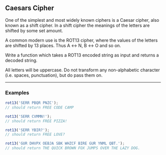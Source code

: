 ## Caesars Cipher

One of the simplest and most widely known ciphers is a Caesar cipher, also known as a shift cipher. In a shift cipher the meanings of the letters are shifted by some set amount.

A common modern use is the ROT13 cipher, where the values of the letters are shifted by 13 places. Thus A ↔ N, B ↔ O and so on.

Write a function which takes a ROT13 encoded string as input and returns a decoded string.

All letters will be uppercase. Do not transform any non-alphabetic character (i.e. spaces, punctuation), but do pass them on.

---

### Examples

```javascript
rot13('SERR PBQR PNZC');
// should return FREE CODE CAMP
```

```javascript
rot13('SERR CVMMN!');
// should return FREE PIZZA!
```

```javascript
rot13('SERR YBIR?');
// should return FREE LOVE?
```

```javascript
rot13('GUR DHVPX OEBJA SBK WHZCF BIRE GUR YNML QBT.');
// should return THE QUICK BROWN FOX JUMPS OVER THE LAZY DOG.
```

